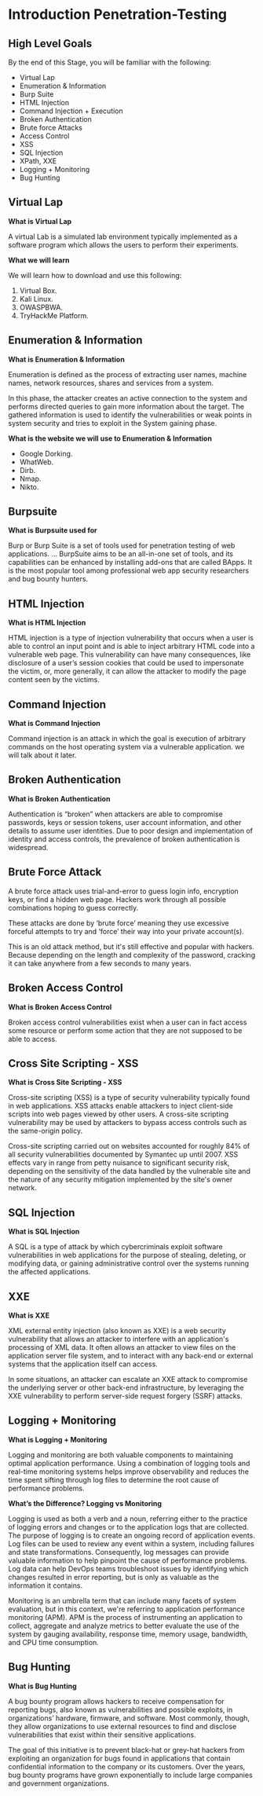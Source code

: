 # Introduction Penetration-Testing

## High Level Goals

By the end of this Stage, you will be familiar with the following:

- Virtual Lap
- Enumeration & Information
- Burp Suite
- HTML Injection
- Command Injection + Execution
- Broken Authentication
- Brute force Attacks
- Access Control
- XSS
- SQL Injection
- XPath, XXE
- Logging + Monitoring
- Bug Hunting

## Virtual Lap

**What is Virtual Lap**

A virtual Lab is a simulated lab environment typically implemented as a software program which allows the users to perform their experiments.

**What we will learn**

We will learn how to download and use this following:

1. Virtual Box.
2. Kali Linux.
3. OWASPBWA.
4. TryHackMe Platform.

## Enumeration & Information

**What is Enumeration & Information**

Enumeration is defined as the process of extracting user names, machine names, network resources, shares and services from a system.

In this phase, the attacker creates an active connection to the system and performs directed queries to gain more information about the target. The gathered information is used to identify the vulnerabilities or weak points in system security and tries to exploit in the System gaining phase.

**What is the website we will use to Enumeration & Information**

- Google Dorking.
- WhatWeb.
- Dirb.
- Nmap.
- Nikto.

## Burpsuite

**What is Burpsuite used for**

Burp or Burp Suite is a set of tools used for penetration testing of web applications. ... BurpSuite aims to be an all-in-one set of tools, and its capabilities can be enhanced by installing add-ons that are called BApps. It is the most popular tool among professional web app security researchers and bug bounty hunters.

## HTML Injection

**What is HTML Injection**

HTML injection is a type of injection vulnerability that occurs when a user is able to control an input point and is able to inject arbitrary HTML code into a vulnerable web page. This vulnerability can have many consequences, like disclosure of a user’s session cookies that could be used to impersonate the victim, or, more generally, it can allow the attacker to modify the page content seen by the victims.

## Command Injection

**What is Command Injection**

Command injection is an attack in which the goal is execution of arbitrary commands on the host operating system via a vulnerable application. we will talk about it later.

## Broken Authentication

**What is Broken Authentication**

Authentication is “broken” when attackers are able to compromise passwords, keys or session tokens, user account information, and other details to assume user identities. Due to poor design and implementation of identity and access controls, the prevalence of broken authentication is widespread.

## Brute Force Attack

A brute force attack uses trial-and-error to guess login info, encryption keys, or find a hidden web page. Hackers work through all possible combinations hoping to guess correctly.

These attacks are done by ‘brute force’ meaning they use excessive forceful attempts to try and ‘force’ their way into your private account(s).

This is an old attack method, but it's still effective and popular with hackers. Because depending on the length and complexity of the password, cracking it can take anywhere from a few seconds to many years.

## Broken Access Control

**What is Broken Access Control**

Broken access control vulnerabilities exist when a user can in fact access some resource or perform some action that they are not supposed to be able to access.

## Cross Site Scripting - XSS

**What is Cross Site Scripting - XSS**

Cross-site scripting (XSS) is a type of security vulnerability typically found in web applications.
XSS attacks enable attackers to inject client-side scripts into web pages viewed by other users.
A cross-site scripting vulnerability may be used by attackers to bypass access controls such as the same-origin policy.

Cross-site scripting carried out on websites accounted for roughly 84% of all security vulnerabilities documented by Symantec up until 2007. XSS effects vary in range from petty nuisance to significant security risk, depending on the sensitivity of the data handled by the vulnerable site and the nature of any security mitigation implemented by the site's owner network.

## SQL Injection

**What is SQL Injection**

A SQL is a type of attack by which cybercriminals exploit software vulnerabilities in web applications for the purpose of stealing, deleting, or modifying data, or gaining administrative control over the systems running the affected applications.

## XXE

**What is XXE**

XML external entity injection (also known as XXE) is a web security vulnerability that allows an attacker to interfere with an application's processing of XML data. It often allows an attacker to view files on the application server file system, and to interact with any back-end or external systems that the application itself can access.

In some situations, an attacker can escalate an XXE attack to compromise the underlying server or other back-end infrastructure, by leveraging the XXE vulnerability to perform server-side request forgery (SSRF) attacks.

## Logging + Monitoring

**What is Logging + Monitoring**

Logging and monitoring are both valuable components to maintaining optimal application performance. Using a combination of logging tools and real-time monitoring systems helps improve observability and reduces the time spent sifting through log files to determine the root cause of performance problems.

**What’s the Difference? Logging vs Monitoring**

Logging is used as both a verb and a noun, referring either to the practice of logging errors and changes or to the application logs that are collected. The purpose of logging is to create an ongoing record of application events. Log files can be used to review any event within a system, including failures and state transformations. Consequently, log messages can provide valuable information to help pinpoint the cause of performance problems. Log data can help DevOps teams troubleshoot issues by identifying which changes resulted in error reporting, but is only as valuable as the information it contains.

Monitoring is an umbrella term that can include many facets of system evaluation, but in this context, we're referring to application performance monitoring (APM). APM is the process of instrumenting an application to collect, aggregate and analyze metrics to better evaluate the use of the system by gauging availability, response time, memory usage, bandwidth, and CPU time consumption.

## Bug Hunting

**What is Bug Hunting**

A bug bounty program allows hackers to receive compensation for reporting bugs, also known as vulnerabilities and possible exploits, in organizations’ hardware, firmware, and software. Most commonly, though, they allow organizations to use external resources to find and disclose vulnerabilities that exist within their sensitive applications.

The goal of this initiative is to prevent black-hat or grey-hat hackers from exploiting an organization for bugs found in applications that contain confidential information to the company or its customers. Over the years, bug bounty programs have grown exponentially to include large companies and government organizations.
